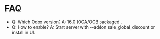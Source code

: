 # FAQ

- Q: Which Odoo version? A: 16.0 (OCA/OCB packaged).
- Q: How to enable? A: Start server with --addon sale_global_discount or install in UI.
